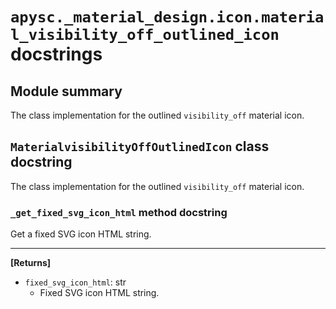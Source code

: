 # `apysc._material_design.icon.material_visibility_off_outlined_icon` docstrings

## Module summary

The class implementation for the outlined `visibility_off` material icon.

## `MaterialvisibilityOffOutlinedIcon` class docstring

The class implementation for the outlined `visibility_off` material icon.

### `_get_fixed_svg_icon_html` method docstring

Get a fixed SVG icon HTML string.<hr>

**[Returns]**

- `fixed_svg_icon_html`: str
  - Fixed SVG icon HTML string.